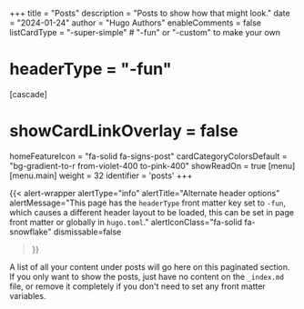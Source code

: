 +++
title = "Posts"
description = "Posts to show how that might look."
date = "2024-01-24"
author = "Hugo Authors"
enableComments = false
listCardType = "-super-simple" # "-fun" or "-custom" to make your own
# headerType = "-fun" 
[cascade]
  # showCardLinkOverlay = false
  homeFeatureIcon = "fa-solid fa-signs-post"
  cardCategoryColorsDefault = "bg-gradient-to-r from-violet-400 to-pink-400"
  showReadOn = true
[menu]
 [menu.main]
  weight = 32
  identifier = 'posts'
+++

{{< alert-wrapper 
  alertType="info" 
  alertTitle="Alternate header options" 
  alertMessage="This page has the `headerType` front matter key set to `-fun`, which causes a different header layout to be loaded, this can be set in page front matter or globally in `hugo.toml`." 
  alertIconClass="fa-solid fa-snowflake"
  dismissable=false
>}}


A list of all your content under posts will go here on this paginated section. If you only want to show the posts, just have no content on the `_index.md` file, or remove it completely if you don't need to set any front matter variables.

<!--more-->